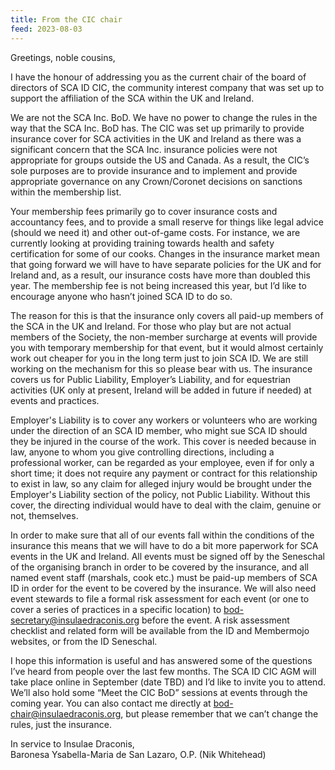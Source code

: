 ```yaml
---
title: From the CIC chair
feed: 2023-08-03
---
```



Greetings, noble cousins,

I have the honour of addressing you as the current chair of the board of directors of SCA ID CIC, the community interest company that was set up to support the affiliation of the SCA within the UK and Ireland.

We are not the SCA Inc. BoD. We have no power to change the rules in the way that the SCA Inc. BoD has. The CIC was set up primarily to provide insurance cover for SCA activities in the UK and Ireland as there was a significant concern that the SCA Inc. insurance policies were not appropriate for groups outside the US and Canada. As a result, the CIC’s sole purposes are to provide insurance and to implement and provide appropriate governance on any Crown/Coronet decisions on sanctions within the membership list. 

Your membership fees primarily go to cover insurance costs and accountancy fees, and to provide a small reserve for things like legal advice (should we need it) and other out-of-game costs. For instance, we are currently looking at providing training towards health and safety certification for some of our cooks. Changes in the insurance market mean that going forward we will have to have separate policies for the UK and for Ireland and, as a result, our insurance costs have more than doubled this year. The membership fee is not being increased this year, but I’d like to encourage anyone who hasn’t joined SCA ID to do so.

The reason for this is that the insurance only covers all paid-up members of the SCA in the UK and Ireland. For those who play but are not actual members of the Society, the non-member surcharge at events will provide you with temporary membership for that event, but it would almost certainly work out cheaper for you in the long term just to join SCA ID. We are still working on the mechanism for this so please bear with us. The insurance covers us for Public Liability, Employer’s Liability, and for equestrian activities (UK only at present, Ireland will be added in future if needed) at events and practices.

Employer's Liability is to cover any workers or volunteers who are working under the direction of an SCA ID member, who might sue SCA ID should they be injured in the course of the work. This cover is needed because in law, anyone to whom you give controlling directions, including a professional worker, can be regarded as your employee, even if for only a short time; it does not require any payment or contract for this relationship to exist in law, so any claim for alleged injury would be brought under the Employer's Liability section of the policy, not Public Liability. Without this cover, the directing individual would have to deal with the claim, genuine or not, themselves.

In order to make sure that all of our events fall within the conditions of the insurance this means that we will have to do a bit more paperwork for SCA events in the UK and Ireland. All events must be signed off by the Seneschal of the organising branch in order to be covered by the insurance, and all named event staff (marshals, cook etc.) must be paid-up members of SCA ID in order for the event to be covered by the insurance. We will also need event stewards to file a formal risk assessment for each event (or one to cover a series of practices in a specific location) to bod-secretary@insulaedraconis.org before the event. A risk assessment checklist and related form will be available from the ID and Membermojo websites, or from the ID Seneschal.

I hope this information is useful and has answered some of the questions I’ve heard from people over the last few months. The SCA ID CIC AGM will take place online in September (date TBD) and I’d like to invite you to attend. We’ll also hold some “Meet the CIC BoD” sessions at events through the coming year. You can also contact me directly at bod-chair@insulaedraconis.org, but please remember that we can’t change the rules, just the insurance.

In service to Insulae Draconis,  
Baronesa Ysabella-Maria de San Lazaro, O.P. (Nik Whitehead)